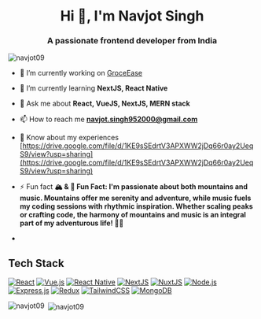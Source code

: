 <!--
# 👋 Hello, I'm Navjot Singh!

I'm a passionate Software Engineer with expertise in various technologies. Here's a glimpse of my tech stack:

## Tech Stack
[![React](https://img.shields.io/badge/React-61DAFB?style=for-the-badge&logo=react&logoColor=white)](https://reactjs.org/)
[![React Native](https://img.shields.io/badge/React_Native-61DAFB?style=for-the-badge&logo=react&logoColor=white)](https://reactnative.dev/)
[![Vue.js](https://img.shields.io/badge/Vue.js-4FC08D?style=for-the-badge&logo=vue.js&logoColor=white)](https://vuejs.org/)
[![Node.js](https://img.shields.io/badge/Node.js-339933?style=for-the-badge&logo=node.js&logoColor=white)](https://nodejs.org/)
[![Express.js](https://img.shields.io/badge/Express.js-000000?style=for-the-badge&logo=express&logoColor=white)](https://expressjs.com/)
[![MongoDB](https://img.shields.io/badge/MongoDB-47A248?style=for-the-badge&logo=mongodb&logoColor=white)](https://www.mongodb.com/)

Feel free to explore my repositories for projects built with these technologies!

## Connect with Me
[![LinkedIn](https://img.shields.io/badge/LinkedIn-0077B5?style=for-the-badge&logo=linkedin&logoColor=white)](https://www.linkedin.com/in/navjot-singh09/)
[![GitHub](https://img.shields.io/badge/GitHub-181717?style=for-the-badge&logo=github&logoColor=white)](https://github.com/navjot09)
[![Email](https://img.shields.io/badge/Email-D14836?style=for-the-badge&logo=gmail&logoColor=white)](mailto:navjot.singh952000@gmail.com)

Let's connect and code the future together! ✨ -->

<h1 align="center">Hi 👋, I'm Navjot Singh</h1>
<h3 align="center">A passionate frontend developer from India</h3>

<p align="left"> <img src="https://komarev.com/ghpvc/?username=navjot09&label=Profile%20views&color=0e75b6&style=flat" alt="navjot09" /> </p>

- 🔭 I’m currently working on [GroceEase](https://github.com/navjot09/GroceEase)

- 🌱 I’m currently learning **NextJS, React Native**

- 💬 Ask me about **React, VueJS, NextJS, MERN stack**

- 📫 How to reach me **navjot.singh952000@gmail.com**

- 📄 Know about my experiences [https://drive.google.com/file/d/1KE9sSEdrtV3APXWW2jDq66r0ay2UeqS9/view?usp=sharing](https://drive.google.com/file/d/1KE9sSEdrtV3APXWW2jDq66r0ay2UeqS9/view?usp=sharing)

- ⚡ Fun fact **🏔️ & 🎵 Fun Fact: I'm passionate about both mountains and music. Mountains offer me serenity and adventure, while music fuels my coding sessions with rhythmic inspiration. Whether scaling peaks or crafting code, the harmony of mountains and music is an integral part of my adventurous life! 🌄🎶**

- 
## Tech Stack
[![React](https://img.shields.io/badge/React-61DAFB?style=for-the-badge&logo=react&logoColor=white)](https://reactjs.org/)
[![Vue.js](https://img.shields.io/badge/Vue.js-4FC08D?style=for-the-badge&logo=vue.js&logoColor=white)](https://vuejs.org/)
[![React Native](https://img.shields.io/badge/React_Native-61DAFB?style=for-the-badge&logo=react&logoColor=white)](https://reactnative.dev/)
[![NextJS](https://img.shields.io/badge/NextJS-000000?style=for-the-badge&logo=next.js&logoColor=white)](https://nextjs.org/)
[![NuxtJS](https://img.shields.io/badge/NuxtJS-00C58E?style=for-the-badge&logo=nuxt.js&logoColor=white)](https://nuxtjs.org/)
[![Node.js](https://img.shields.io/badge/Node.js-339933?style=for-the-badge&logo=node.js&logoColor=white)](https://nodejs.org/)
[![Express.js](https://img.shields.io/badge/Express.js-000000?style=for-the-badge&logo=express&logoColor=white)](https://expressjs.com/)
[![Redux](https://img.shields.io/badge/Redux-764ABC?style=for-the-badge&logo=redux&logoColor=white)](https://redux.js.org/)
[![TailwindCSS](https://img.shields.io/badge/TailwindCSS-38B2AC?style=for-the-badge&logo=tailwind-css&logoColor=white)](https://tailwindcss.com/)
[![MongoDB](https://img.shields.io/badge/MongoDB-47A248?style=for-the-badge&logo=mongodb&logoColor=white)](https://www.mongodb.com/)


<p><img align="left" src="https://github-readme-stats.vercel.app/api/top-langs?username=navjot09&show_icons=true&locale=en&layout=compact&theme=transparent" alt="navjot09" /></p>

<p>&nbsp;<img align="center" src="https://github-readme-stats.vercel.app/api?username=navjot09&show_icons=true&locale=en&theme=transparent" alt="navjot09" /></p>


<!--
**navjot09/navjot09** is a ✨ _special_ ✨ repository because its `README.md` (this file) appears on your GitHub profile.

Here are some ideas to get you started:

- 🔭 I’m currently working on ...
- 🌱 I’m currently learning ...
- 👯 I’m looking to collaborate on ...
- 🤔 I’m looking for help with ...
- 💬 Ask me about ...
- 📫 How to reach me: ...
- 😄 Pronouns: ...
- ⚡ Fun fact: ...
-->
